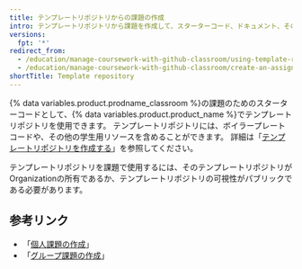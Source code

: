 ```yaml
---
title: テンプレートリポジトリからの課題の作成
intro: テンプレートリポジトリから課題を作成して、スターターコード、ドキュメント、その他のリソースを学生に提供できます。
versions:
  fpt: '*'
redirect_from:
  - /education/manage-coursework-with-github-classroom/using-template-repos-for-assignments
  - /education/manage-coursework-with-github-classroom/create-an-assignment-from-a-template-repository
shortTitle: Template repository
---
```


{% data variables.product.prodname_classroom %}の課題のためのスターターコードとして、{% data variables.product.product_name %}でテンプレートリポジトリを使用できます。 テンプレートリポジトリには、ボイラープレートコードや、その他の学生用リソースを含めることができます。 詳細は「[テンプレートリポジトリを作成する](/github/creating-cloning-and-archiving-repositories/creating-a-template-repository)」を参照してください。

テンプレートリポジトリを課題で使用するには、そのテンプレートリポジトリがOrganizationの所有であるか、テンプレートリポジトリの可視性がパブリックである必要があります。

## 参考リンク

- 「[個人課題の作成](/education/manage-coursework-with-github-classroom/create-an-individual-assignment)」
- 「[グループ課題の作成](/education/manage-coursework-with-github-classroom/create-a-group-assignment)」

